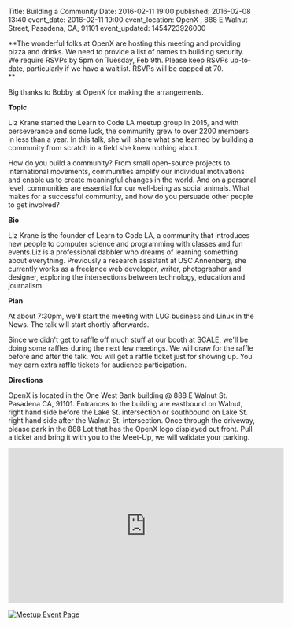 Title: Building a Community
Date: 2016-02-11 19:00
published: 2016-02-08 13:40
event_date: 2016-02-11 19:00
event_location:  OpenX  , 888 E Walnut Street, Pasadena, CA, 91101
event_updated: 1454723926000

**The wonderful folks at OpenX are hosting this meeting and providing pizza and
drinks. We need to provide a list of names to building security.  We
require RSVPs by 5pm on Tuesday, Feb 9th.  Please keep RSVPs up-to-date,
particularly if we have a waitlist.  RSVPs will be capped at 70.  
**

Big thanks to Bobby at OpenX for making the arrangements.

  
**Topic**

Liz Krane started the Learn to Code LA meetup group in 2015, and with
perseverance and some luck, the community grew to over 2200 members in less
than a year. In this talk, she will share what she learned by building a
community from scratch in a field she knew nothing about.

How do you build a community? From small open-source projects to international
movements, communities amplify our individual motivations and enable us to
create meaningful changes in the world. And on a personal level, communities
are essential for our well-being as social animals. What makes for a
successful community, and how do you persuade other people to get involved?

  
**Bio**

Liz Krane is the founder of Learn to Code LA, a community that introduces new
people to computer science and programming with classes and fun events.Liz is
a professional dabbler who dreams of learning something about everything.
Previously a research assistant at USC Annenberg, she currently works as a
freelance web developer, writer, photographer and designer, exploring the
intersections between technology, education and journalism.

  
**Plan**

At about 7:30pm, we'll start the meeting with LUG business and Linux in the
News.  The talk will start shortly afterwards.

Since we didn't get to raffle off much stuff at our booth at SCALE, we'll be
doing some raffles during the next few meetings.  We will draw for the raffle
before and after the talk.  You will get a raffle ticket just for showing up.
You may earn extra raffle tickets for audience participation.

**Directions**

OpenX is located in the One West Bank building @ 888 E Walnut St.  Pasadena CA, 91101. Entrances to the building are eastbound on Walnut, right hand side before the Lake St. intersection or southbound on Lake St. right hand side after the Walnut St. intersection. Once through the driveway, please park in the 888 Lot that has the OpenX logo displayed out front. Pull a ticket and bring it with you to the Meet-Up, we will validate your parking.

<iframe width="560" height="315" src="https://www.youtube.com/embed/augYP-USbXc" frameborder="0" allowfullscreen></iframe>

[ ![Meetup Event Page]({filename}/images/meetup_logo_45.png) ](https://www.meetup.com/SGVTech/events/227991894/)
